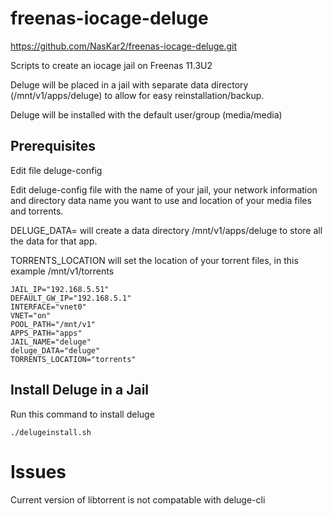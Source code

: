 # freenas-iocage-deluge

https://github.com/NasKar2/freenas-iocage-deluge.git

Scripts to create an iocage jail on Freenas 11.3U2

Deluge  will be placed in a jail with separate data directory (/mnt/v1/apps/deluge) to allow for easy reinstallation/backup.

Deluge  will be installed with the default user/group (media/media)


## Prerequisites
Edit file deluge-config

Edit deluge-config file with the name of your jail, your network information and directory data name you want to use and location of your media files and torrents.

DELUGE_DATA= will create a data directory /mnt/v1/apps/deluge to store all the data for that app.


TORRENTS_LOCATION will set the location of your torrent files, in this example /mnt/v1/torrents

```
JAIL_IP="192.168.5.51"
DEFAULT_GW_IP="192.168.5.1"
INTERFACE="vnet0"
VNET="on"
POOL_PATH="/mnt/v1"
APPS_PATH="apps"
JAIL_NAME="deluge"
deluge_DATA="deluge"
TORRENTS_LOCATION="torrents"
```

## Install Deluge in a Jail

Run this command to install deluge

```
./delugeinstall.sh
```

# Issues

Current version of libtorrent is not compatable with deluge-cli
